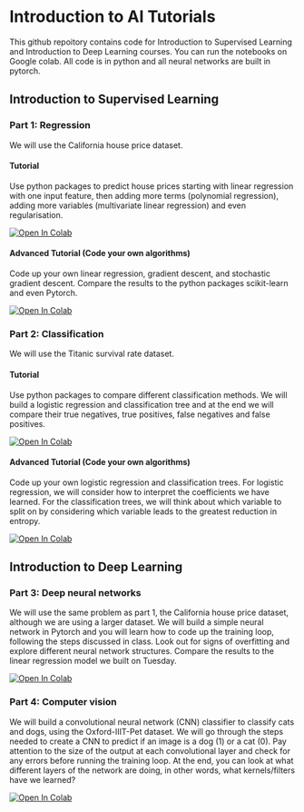 # Introduction to AI Tutorials

This github repoitory contains code for Introduction to Supervised Learning and Introduction to Deep Learning courses. You can run the notebooks on Google colab. All code is in python and all neural networks are built in pytorch.

## Introduction to Supervised Learning
### Part 1: Regression
We will use the California house price dataset. 

#### Tutorial
Use python packages to predict house prices starting with linear regression with one input feature, then adding more terms (polynomial regression), adding more variables (multivariate linear regression) and even regularisation.

<a target="_blank" href="https://colab.research.google.com/github/lm2612/Tutorials/blob/main/1_supervised_learning_regression/1-LinearRegression_HousePrice.ipynb">
  <img src="https://colab.research.google.com/assets/colab-badge.svg" alt="Open In Colab"/>
</a>

#### Advanced Tutorial (Code your own algorithms)
Code up your own linear regression, gradient descent, and stochastic gradient descent. Compare the results to the python packages scikit-learn and even Pytorch.

<a target="_blank" href="https://colab.research.google.com/github/lm2612/Tutorials/blob/main/1_supervised_learning_regression/1-AdvancedLinearRegression_HousePrice.ipynb">
  <img src="https://colab.research.google.com/assets/colab-badge.svg" alt="Open In Colab"/>
</a>


### Part 2: Classification
We will use the Titanic survival rate dataset.

#### Tutorial
Use python packages to compare different classification methods. We will build a logistic regression and classification tree and at the end we will compare their true negatives, true positives, false negatives and false positives. 

<a target="_blank" href="https://colab.research.google.com/github/lm2612/Tutorials/blob/main/2_supervised_learning_classification/2-Classification_Titanic.ipynb">
  <img src="https://colab.research.google.com/assets/colab-badge.svg" alt="Open In Colab"/>
</a>

#### Advanced Tutorial (Code your own algorithms)
Code up your own logistic regression and classification trees. For logistic regression, we will consider how to interpret the coefficients we have learned. For the classification trees, we will think about which variable to split on by considering which variable leads to the greatest reduction in entropy.

<a target="_blank" href="https://colab.research.google.com/github/lm2612/Tutorials/blob/main/2_supervised_learning_classification/2-Advanced_Classification_Titanic.ipynb">
  <img src="https://colab.research.google.com/assets/colab-badge.svg" alt="Open In Colab"/>
</a>


## Introduction to Deep Learning
### Part 3: Deep neural networks
We will use the same problem as part 1, the California house price dataset, although we are using a larger dataset. We will build a simple neural network in Pytorch and you will learn how to code up the training loop, following the steps discussed in class. Look out for signs of overfitting and explore different neural network structures. Compare the results to the linear regression model we built on Tuesday.

<a target="_blank" href="https://colab.research.google.com/github/lm2612/Tutorials/blob/main/3_deeplearning/3-DeepLearning_HousePrice.ipynb">
  <img src="https://colab.research.google.com/assets/colab-badge.svg" alt="Open In Colab"/>
</a>


### Part 4: Computer vision 
We will build a convolutional neural network (CNN) classifier to classify cats and dogs, using the Oxford-IIIT-Pet dataset. We will go through the steps needed to create a CNN to predict if an image is a dog (1) or a cat (0). Pay attention to the size of the output at each convolutional layer and check for any errors before running the training loop. At the end, you can look at what different layers of the network are doing, in other words, what kernels/filters have we learned?

<a target="_blank" href="https://colab.research.google.com/github/lm2612/Tutorials/blob/main/4_computervision/4-ComputerVision_Classification.ipynb">
  <img src="https://colab.research.google.com/assets/colab-badge.svg" alt="Open In Colab"/>
</a>



